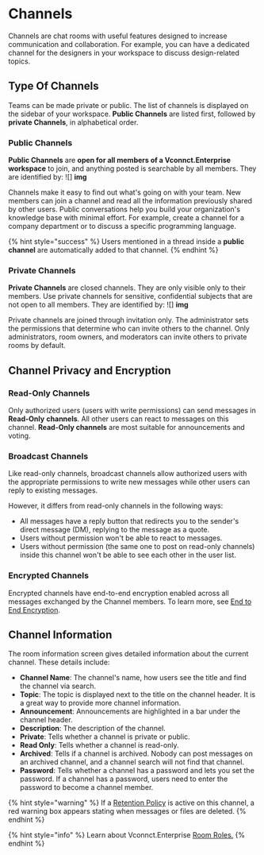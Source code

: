 # Channels

Channels are chat rooms with useful features designed to increase communication and collaboration. For example, you can have a dedicated channel for the designers in your workspace to discuss design-related topics.

## Type Of Channels

Teams can be made private or public. The list of channels is displayed on the sidebar of your workspace. **Public Channels** are listed first, followed by **private Channels**, in alphabetical order.

### Public Channels

**Public Channels** are **open for all members of a Vconnct.Enterprise workspace** to join, and anything posted is searchable by all members. They are identified by: ![] **img**

Channels make it easy to find out what's going on with your team. New members can join a channel and read all the information previously shared by other users. Public conversations help you build your organization's knowledge base with minimal effort. For example, create a channel for a company department or to discuss a specific programming language.



{% hint style="success" %}
Users mentioned in a thread inside a **public channel** are automatically added to that channel.
{% endhint %}

### Private Channels&#x20;

**Private Channels** are closed channels. They are only visible only to their members. Use private channels for sensitive, confidential subjects that are not open to all members. They are identified by: ![] **img**

Private channels are joined through invitation only. The administrator sets the permissions that determine who can invite others to the channel. Only administrators, room owners, and moderators can invite others to private rooms by default.&#x20;

## Channel Privacy and Encryption

### Read-Only Channels

Only authorized users (users with write permissions) can send messages in **Read-Only** **channels**. All other users can react to messages on this channel. **Read-Only channels** are most suitable for announcements and voting.

### Broadcast Channels

Like read-only channels, broadcast channels allow authorized users with the appropriate permissions to write new messages while other users can reply to existing messages.

However, it differs from read-only channels in the following ways:

* All messages have a reply button that redirects you to the sender's direct message (DM), replying to the message as a quote.
* Users without permission won't be able to react to messages.
* Users without permission (the same one to post on read-only channels) inside this channel won't be able to see each other in the user list.

### Encrypted Channels

Encrypted channels have end-to-end encryption enabled across all messages exchanged by the Channel members. To learn more, see [End to End Encryption](../../security-bundle/end-to-end-encryption-user-guide.md).

## Channel Information

The room information screen gives detailed information about the current channel. These details include:

* **Channel Name**: The channel's name, how users see the title and find the channel via search.
* **Topic**: The topic is displayed next to the title on the channel header. It is a great way to provide more channel information.
* **Announcement**: Announcements are highlighted in a bar under the channel header.
* **Description**: The description of the channel.
* **Private**: Tells whether a channel is private or public.
* **Read Only**: Tells whether a channel is read-only.
* **Archived**: Tells if a channel is archived. Nobody can post messages on an archived channel, and a channel search will not find that channel.
* **Password**: Tells whether a channel has a password and lets you set the password. If a channel has a password, users need to enter the password to become a channel member.

{% hint style="warning" %}
If a [Retention Policy](../../../workspace-administration/settings/retention-policies.md) is active on this channel, a red warning box appears stating when messages or files are deleted.
{% endhint %}

{% hint style="info" %}
Learn about Vconnct.Enterprise [Room Roles.](../room-roles.md)&#x20;
{% endhint %}
